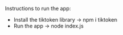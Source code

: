 Instructions to run the app:

- Install the tiktoken library -> npm i tiktoken
- Run the app -> node index.js
